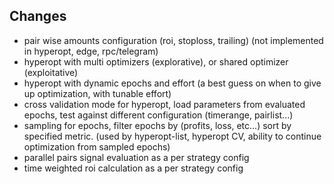 ## Changes
- pair wise amounts configuration (roi, stoploss, trailing) (not implemented in hyperopt, edge, rpc/telegram)
- hyperopt with multi optimizers (explorative), or shared optimizer (exploitative)
- hyperopt with dynamic epochs and effort (a best guess on when to give up optimization, with tunable effort)
- cross validation mode for hyperopt, load parameters from evaluated epochs, test against different configuration (timerange, pairlist...)
- sampling for epochs, filter epochs by (profits, loss, etc...) sort by specified metric. (used by hyperopt-list, hyperopt CV, ability to continue optimization from sampled epochs)
- parallel pairs signal evaluation as a per strategy config
- time weighted roi calculation as a per strategy config
